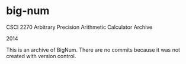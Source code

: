 # big-num
CSCI 2270 Arbitrary Precision Arithmetic Calculator Archive

2014

This is an archive of BigNum. There are no commits because it was not created with version control.
